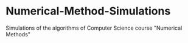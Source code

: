 # Numerical-Method-Simulations
Simulations of the algorithms of Computer Science course "Numerical Methods"
